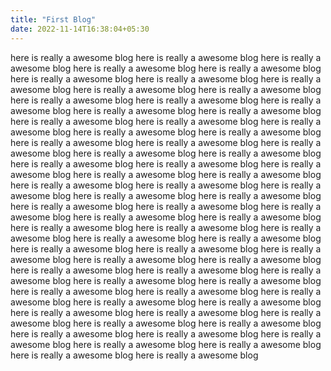 ```yaml
---
title: "First Blog"
date: 2022-11-14T16:38:04+05:30
---
```



here is really a awesome blog here is really a awesome blog here is really a awesome blog here is really a awesome blog here is really a awesome blog here is really a awesome blog here is really a awesome blog here is really a awesome blog here is really a awesome blog here is really a awesome blog here is really a awesome blog here is really a awesome blog here is really a awesome blog here is really a awesome blog here is really a awesome blog here is really a awesome blog here is really a awesome blog here is really a awesome blog here is really a awesome blog here is really a awesome blog here is really a awesome blog here is really a awesome blog here is really a awesome blog here is really a awesome blog here is really a awesome blog here is really a awesome blog here is really a awesome blog here is really a awesome blog here is really a awesome blog here is really a awesome blog here is really a awesome blog here is really a awesome blog here is really a awesome blog here is really a awesome blog here is really a awesome blog here is really a awesome blog here is really a awesome blog here is really a awesome blog here is really a awesome blog here is really a awesome blog here is really a awesome blog here is really a awesome blog here is really a awesome blog here is really a awesome blog here is really a awesome blog here is really a awesome blog here is really a awesome blog here is really a awesome blog here is really a awesome blog here is really a awesome blog here is really a awesome blog here is really a awesome blog here is really a awesome blog here is really a awesome blog here is really a awesome blog here is really a awesome blog here is really a awesome blog here is really a awesome blog here is really a awesome blog here is really a awesome blog here is really a awesome blog here is really a awesome blog here is really a awesome blog here is really a awesome blog here is really a awesome blog here is really a awesome blog here is really a awesome blog here is really a awesome blog here is really a awesome blog here is really a awesome blog here is really a awesome blog here is really a awesome blog 


